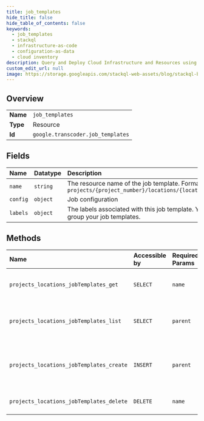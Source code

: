 ```yaml
---
title: job_templates
hide_title: false
hide_table_of_contents: false
keywords:
  - job_templates
  - stackql
  - infrastructure-as-code
  - configuration-as-data
  - cloud inventory
description: Query and Deploy Cloud Infrastructure and Resources using SQL
custom_edit_url: null
image: https://storage.googleapis.com/stackql-web-assets/blog/stackql-blog-post-featured-image.png
---
```

  
    

## Overview
<table><tbody>
<tr><td><b>Name</b></td><td><code>job_templates</code></td></tr>
<tr><td><b>Type</b></td><td>Resource</td></tr>
<tr><td><b>Id</b></td><td><code>google.transcoder.job_templates</code></td></tr>
</tbody></table>

## Fields
| Name | Datatype | Description |
|:-----|:---------|:------------|
| `name` | `string` | The resource name of the job template. Format: `projects/{project_number}/locations/{location}/jobTemplates/{job_template}` |
| `config` | `object` | Job configuration |
| `labels` | `object` | The labels associated with this job template. You can use these to organize and group your job templates. |
## Methods
| Name | Accessible by | Required Params | Description |
|:-----|:--------------|:----------------|:------------|
| `projects_locations_jobTemplates_get` | `SELECT` | `name` | Returns the job template data. |
| `projects_locations_jobTemplates_list` | `SELECT` | `parent` | Lists job templates in the specified region. |
| `projects_locations_jobTemplates_create` | `INSERT` | `parent` | Creates a job template in the specified region. |
| `projects_locations_jobTemplates_delete` | `DELETE` | `name` | Deletes a job template. |
